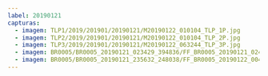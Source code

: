 ```yaml
---
label: 20190121
capturas:
  - imagem: TLP1/2019/201901/20190121/M20190122_010104_TLP_1P.jpg
  - imagem: TLP2/2019/201901/20190121/M20190122_010104_TLP_2P.jpg
  - imagem: TLP3/2019/201901/20190121/M20190122_063244_TLP_3P.jpg
  - imagem: BR0005/BR0005_20190121_023429_394836/FF_BR0005_20190121_024407_142_0014080.fits_maxpixel.jpg
  - imagem: BR0005/BR0005_20190121_235632_248038/FF_BR0005_20190122_004509_392_0043264.fits_maxpixel.jpg
---
```

